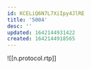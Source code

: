 ```yaml
---
id: KCELiQ6N7L7XiIpy4JlRE
title: '5004'
desc: ''
updated: 1642144931422
created: 1642144918565
---
```


![[n.protocol.rtp]]
